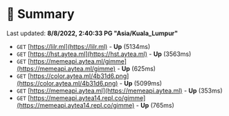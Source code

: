 # 📖 Summary
Last updated: **8/8/2022, 2:40:33 PG "Asia/Kuala_Lumpur"**

- `GET` [https://lilr.ml](https://lilr.ml) - **Up** (5134ms)
- `GET` [https://hst.aytea.ml](https://hst.aytea.ml) - **Up** (3563ms)
- `GET` [https://memeapi.aytea.ml/gimme](https://memeapi.aytea.ml/gimme) - **Up** (625ms)
- `GET` [https://color.aytea.ml/4b31d6.png](https://color.aytea.ml/4b31d6.png) - **Up** (5099ms)
- `GET` [https://memeapi.aytea.ml](https://memeapi.aytea.ml) - **Up** (353ms)
- `GET` [https://memeapi.aytea14.repl.co/gimme](https://memeapi.aytea14.repl.co/gimme) - **Up** (765ms)
